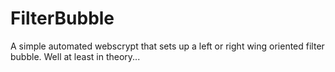 # FilterBubble
A simple automated webscrypt that sets up a left or right wing oriented filter bubble. Well at least in theory...
